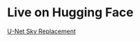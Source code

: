 # Live on Hugging Face

[U-Net Sky Replacement](https://huggingface.co/spaces/Svane20/unet-resnet-sky-replacement)